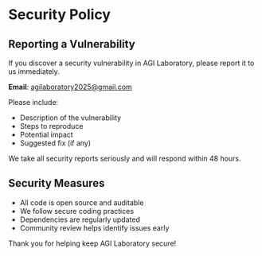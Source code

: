 # Security Policy

## Reporting a Vulnerability

If you discover a security vulnerability in AGI Laboratory, please report it to us immediately.

**Email**: agilaboratory2025@gmail.com

Please include:
- Description of the vulnerability
- Steps to reproduce
- Potential impact
- Suggested fix (if any)

We take all security reports seriously and will respond within 48 hours.

## Security Measures

- All code is open source and auditable
- We follow secure coding practices
- Dependencies are regularly updated
- Community review helps identify issues early

Thank you for helping keep AGI Laboratory secure!